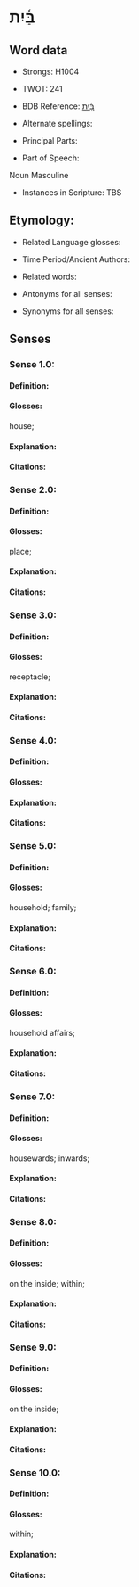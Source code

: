 # בַּ֫יִת

<!-- Status: S2="NeedsEdits" -->
<!-- Lexica used for edits:   -->

## Word data

* Strongs: H1004

* TWOT: 241

* BDB Reference: [בַּ֫יִת](rc://en/bdb/dict/b.bp.aa)

* Alternate spellings:

* Principal Parts:

* Part of Speech:

Noun Masculine

* Instances in Scripture: TBS

## Etymology:

* Related Language glosses:

* Time Period/Ancient Authors:

* Related words:

* Antonyms for all senses:

* Synonyms for all senses:

## Senses

### Sense 1.0:

#### Definition:

#### Glosses:

house; 

#### Explanation:

#### Citations:



### Sense 2.0:

#### Definition:

#### Glosses:

place; 

#### Explanation:

#### Citations:



### Sense 3.0:

#### Definition:

#### Glosses:

receptacle; 

#### Explanation:

#### Citations:



### Sense 4.0:

#### Definition:

#### Glosses:



#### Explanation:

#### Citations:



### Sense 5.0:

#### Definition:

#### Glosses:

household; family; 

#### Explanation:

#### Citations:



### Sense 6.0:

#### Definition:

#### Glosses:

household affairs; 

#### Explanation:

#### Citations:



### Sense 7.0:

#### Definition:

#### Glosses:

housewards; inwards; 

#### Explanation:

#### Citations:



### Sense 8.0:

#### Definition:

#### Glosses:

on the inside; within; 

#### Explanation:

#### Citations:



### Sense 9.0:

#### Definition:

#### Glosses:

on the inside; 

#### Explanation:

#### Citations:



### Sense 10.0:

#### Definition:

#### Glosses:

within; 

#### Explanation:

#### Citations:



